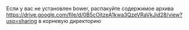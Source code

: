Если у вас не установлен bower, распакуйте содержимое архива https://drive.google.com/file/d/0B5cOitzeA1kwa3QzeVRaVkJid28/view?usp=sharing в корневую директорию